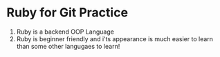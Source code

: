 # Ruby for Git Practice
1. Ruby is a backend OOP Language 
1. Ruby is beginner friendly and i'ts appearance is much easier to learn than some other langugaes to learn! 